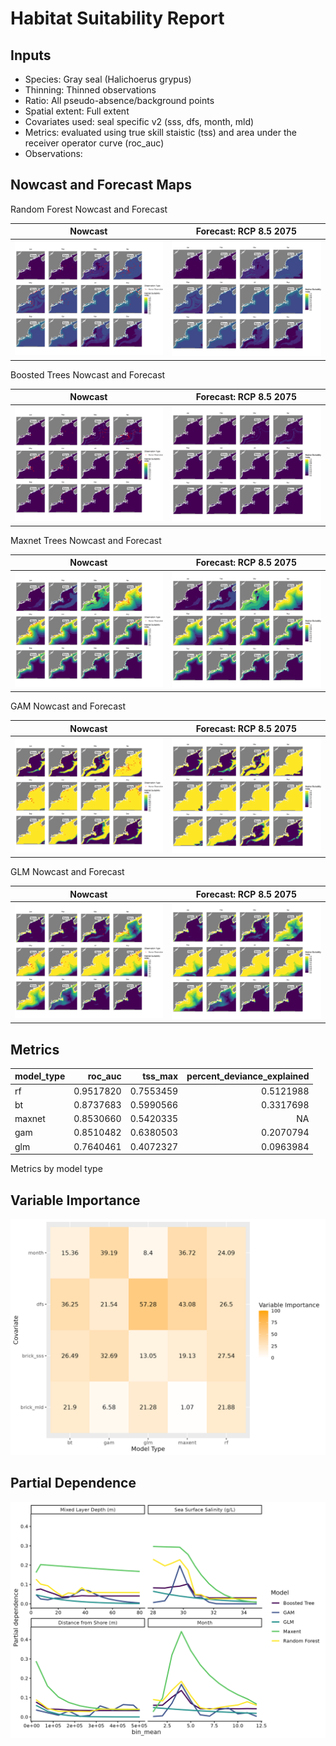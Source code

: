Habitat Suitability Report
================

## Inputs

- Species: Gray seal (Halichoerus grypus)
- Thinning: Thinned observations
- Ratio: All pseudo-absence/background points
- Spatial extent: Full extent
- Covariates used: seal specific v2 (sss, dfs, month, mld)
- Metrics: evaluated using true skill staistic (tss) and area under the
  receiver operator curve (roc_auc)
- Observations:

## Nowcast and Forecast Maps

Random Forest Nowcast and Forecast

| Nowcast | Forecast: RCP 8.5 2075 |
|:--:|:--:|
| ![](../../../../tidy_reports/versions/c12/000460/c12.000460.01_12_rf_compiled_casts.png) | ![](../../../../tidy_reports/versions/c12/000464/c12.000464.01_12_rf_compiled_casts.png) |

Boosted Trees Nowcast and Forecast

| Nowcast | Forecast: RCP 8.5 2075 |
|:--:|:--:|
| ![](../../../../tidy_reports/versions/c12/000460/c12.000460.01_12_bt_compiled_casts.png) | ![](../../../../tidy_reports/versions/c12/000464/c12.000464.01_12_bt_compiled_casts.png) |

Maxnet Trees Nowcast and Forecast

| Nowcast | Forecast: RCP 8.5 2075 |
|:--:|:--:|
| ![](../../../../tidy_reports/versions/c12/000460/c12.000460.01_12_maxent_compiled_casts.png) | ![](../../../../tidy_reports/versions/c12/000464/c12.000464.01_12_maxent_compiled_casts.png) |

GAM Nowcast and Forecast

| Nowcast | Forecast: RCP 8.5 2075 |
|:--:|:--:|
| ![](../../../../tidy_reports/versions/c12/000460/c12.000460.01_12_gam_compiled_casts.png) | ![](../../../../tidy_reports/versions/c12/000464/c12.000464.01_12_gam_compiled_casts.png) |

GLM Nowcast and Forecast

| Nowcast | Forecast: RCP 8.5 2075 |
|:--:|:--:|
| ![](../../../../tidy_reports/versions/c12/000460/c12.000460.01_12_glm_compiled_casts.png) | ![](../../../../tidy_reports/versions/c12/000464/c12.000464.01_12_glm_compiled_casts.png) |

## Metrics

| model_type |   roc_auc |   tss_max | percent_deviance_explained |
|:-----------|----------:|----------:|---------------------------:|
| rf         | 0.9517820 | 0.7553459 |                  0.5121988 |
| bt         | 0.8737683 | 0.5990566 |                  0.3317698 |
| maxnet     | 0.8530660 | 0.5420335 |                         NA |
| gam        | 0.8510482 | 0.6380503 |                  0.2070794 |
| glm        | 0.7640461 | 0.4072327 |                  0.0963984 |

Metrics by model type

## Variable Importance

![](m12.00046_tidy_compiled_files/figure-gfm/variable_importance-1.png)

## Partial Dependence

![](m12.00046_tidy_compiled_files/figure-gfm/partial_dependence-1.png)
